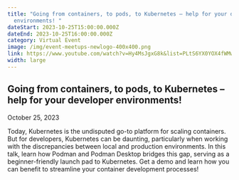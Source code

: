```yaml
---
title: "Going from containers, to pods, to Kubernetes – help for your developer
  environments! "
dateStart: 2023-10-25T15:00:00.000Z
dateEnd: 2023-10-25T16:00:00.000Z
category: Virtual Event
image: /img/event-meetups-newlogo-400x400.png
link: https://www.youtube.com/watch?v=Hy4MsJgxG8k&list=PLtS6YX0YOX4fWMwKbp9blyI1GLdXlbWjY
width: large
---
```

## **Going from containers, to pods, to Kubernetes – help for your developer environments!** 

October 25, 2023

Today, Kubernetes is the undisputed go-to platform for scaling containers. But for developers, Kubernetes can be daunting, particularly when working with the discrepancies between local and production environments. In this talk, learn how Podman and Podman Desktop bridges this gap, serving as a beginner-friendly launch pad to Kubernetes. Get a demo and learn how you can benefit to streamline your container development processes!
